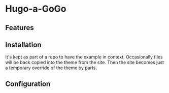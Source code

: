 # Hugo-a-GoGo

## Features

## Installation

It's kept as part of a repo to have the example in context. Occasionally files will be back copied into the theme
from the site. Then the site becomes just a temporary override of the theme by parts.

## Configuration
